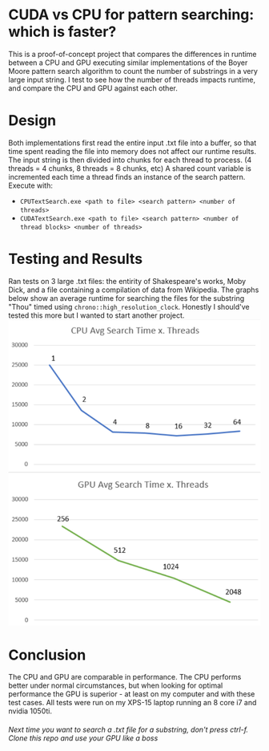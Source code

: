 # CUDA vs CPU for pattern searching: which is faster?
This is a proof-of-concept project that compares the differences in runtime between a CPU and GPU executing similar implementations of the Boyer Moore pattern search algorithm to count the number of substrings in a very large input string. I test to see how the number of threads impacts runtime, and compare the CPU and GPU against each other.

# Design
Both implementations first read the entire input .txt file into a buffer, so that time spent reading the file into memory does not affect our runtime results. The input string is then divided into chunks for each thread to process. (4 threads = 4 chunks, 8 threads = 8 chunks, etc) A shared count variable is incremented each time a thread finds an instance of the search pattern. Execute with:
* `CPUTextSearch.exe <path to file> <search pattern> <number of threads>`
* `CUDATextSearch.exe <path to file> <search pattern> <number of thread blocks> <number of threads>`

# Testing and Results
Ran tests on 3 large .txt files: the entirity of Shakespeare's works, Moby Dick, and a file containing a compilation of data from Wikipedia. The graphs below show an average runtime for searching the files for the substring "Thou" timed using `chrono::high_resolution_clock`. Honestly I should've tested this more but I wanted to start another project.
![](img/CPU.PNG)
![](img/GPU.PNG)
# Conclusion
The CPU and GPU are comparable in performance. The CPU performs better under normal circumstances, but when looking for optimal performance the GPU is superior - at least on my computer and with these test cases. All tests were run on my XPS-15 laptop running an 8 core i7 and nvidia 1050ti. 
###### Next time you want to search a .txt file for a substring, don't press ctrl-f. Clone this repo and use your GPU like a boss
